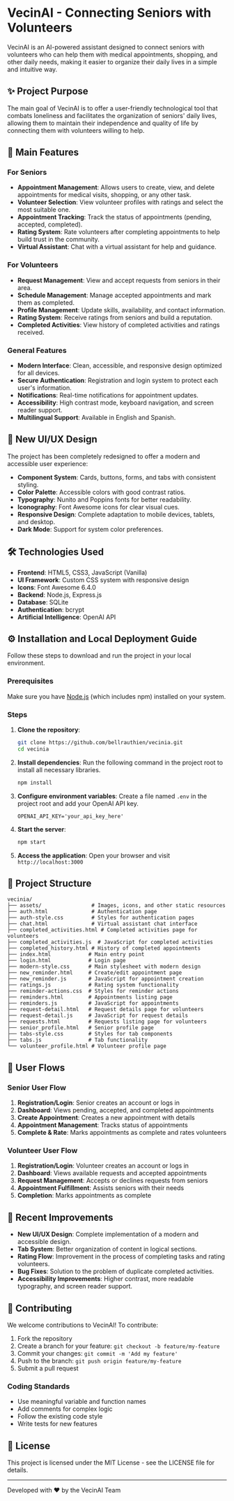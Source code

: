 # VecinAI - Connecting Seniors with Volunteers

VecinAI is an AI-powered assistant designed to connect seniors with volunteers who can help them with medical appointments, shopping, and other daily needs, making it easier to organize their daily lives in a simple and intuitive way.

## ✨ Project Purpose

The main goal of VecinAI is to offer a user-friendly technological tool that combats loneliness and facilitates the organization of seniors' daily lives, allowing them to maintain their independence and quality of life by connecting them with volunteers willing to help.

## 🚀 Main Features

### For Seniors

- **Appointment Management**: Allows users to create, view, and delete appointments for medical visits, shopping, or any other task.
- **Volunteer Selection**: View volunteer profiles with ratings and select the most suitable one.
- **Appointment Tracking**: Track the status of appointments (pending, accepted, completed).
- **Rating System**: Rate volunteers after completing appointments to help build trust in the community.
- **Virtual Assistant**: Chat with a virtual assistant for help and guidance.

### For Volunteers

- **Request Management**: View and accept requests from seniors in their area.
- **Schedule Management**: Manage accepted appointments and mark them as completed.
- **Profile Management**: Update skills, availability, and contact information.
- **Rating System**: Receive ratings from seniors and build a reputation.
- **Completed Activities**: View history of completed activities and ratings received.

### General Features

- **Modern Interface**: Clean, accessible, and responsive design optimized for all devices.
- **Secure Authentication**: Registration and login system to protect each user's information.
- **Notifications**: Real-time notifications for appointment updates.
- **Accessibility**: High contrast mode, keyboard navigation, and screen reader support.
- **Multilingual Support**: Available in English and Spanish.

## 🎨 New UI/UX Design

The project has been completely redesigned to offer a modern and accessible user experience:

- **Component System**: Cards, buttons, forms, and tabs with consistent styling.
- **Color Palette**: Accessible colors with good contrast ratios.
- **Typography**: Nunito and Poppins fonts for better readability.
- **Iconography**: Font Awesome icons for clear visual cues.
- **Responsive Design**: Complete adaptation to mobile devices, tablets, and desktop.
- **Dark Mode**: Support for system color preferences.

## 🛠️ Technologies Used

- **Frontend**: HTML5, CSS3, JavaScript (Vanilla)
- **UI Framework**: Custom CSS system with responsive design
- **Icons**: Font Awesome 6.4.0
- **Backend**: Node.js, Express.js
- **Database**: SQLite
- **Authentication**: bcrypt
- **Artificial Intelligence**: OpenAI API

## ⚙️ Installation and Local Deployment Guide

Follow these steps to download and run the project in your local environment.

### Prerequisites

Make sure you have [Node.js](https://nodejs.org/) (which includes npm) installed on your system.

### Steps

1. **Clone the repository**:
   ```bash
   git clone https://github.com/bellrauthien/vecinia.git
   cd vecinia
   ```

2. **Install dependencies**:
   Run the following command in the project root to install all necessary libraries.
   ```bash
   npm install
   ```

3. **Configure environment variables**:
   Create a file named `.env` in the project root and add your OpenAI API key.
   ```
   OPENAI_API_KEY='your_api_key_here'
   ```

4. **Start the server**:
   ```bash
   npm start
   ```

5. **Access the application**:
   Open your browser and visit `http://localhost:3000`

## 📁 Project Structure

```
vecinia/
├── assets/                # Images, icons, and other static resources
├── auth.html              # Authentication page
├── auth-style.css         # Styles for authentication pages
├── chat.html              # Virtual assistant chat interface
├── completed_activities.html # Completed activities page for volunteers
├── completed_activities.js  # JavaScript for completed activities
├── completed_history.html # History of completed appointments
├── index.html            # Main entry point
├── login.html            # Login page
├── modern-style.css      # Main stylesheet with modern design
├── new_reminder.html     # Create/edit appointment page
├── new_reminder.js       # JavaScript for appointment creation
├── ratings.js            # Rating system functionality
├── reminder-actions.css  # Styles for reminder actions
├── reminders.html        # Appointments listing page
├── reminders.js          # JavaScript for appointments
├── request-detail.html   # Request details page for volunteers
├── request-detail.js     # JavaScript for request details
├── requests.html         # Requests listing page for volunteers
├── senior_profile.html   # Senior profile page
├── tabs-style.css        # Styles for tab components
├── tabs.js               # Tab functionality
└── volunteer_profile.html # Volunteer profile page
```

## 👥 User Flows

### Senior User Flow

1. **Registration/Login**: Senior creates an account or logs in
2. **Dashboard**: Views pending, accepted, and completed appointments
3. **Create Appointment**: Creates a new appointment with details
4. **Appointment Management**: Tracks status of appointments
5. **Complete & Rate**: Marks appointments as complete and rates volunteers

### Volunteer User Flow

1. **Registration/Login**: Volunteer creates an account or logs in
2. **Dashboard**: Views available requests and accepted appointments
3. **Request Management**: Accepts or declines requests from seniors
4. **Appointment Fulfillment**: Assists seniors with their needs
5. **Completion**: Marks appointments as complete

## 🔄 Recent Improvements

- **New UI/UX Design**: Complete implementation of a modern and accessible design.
- **Tab System**: Better organization of content in logical sections.
- **Rating Flow**: Improvement in the process of completing tasks and rating volunteers.
- **Bug Fixes**: Solution to the problem of duplicate completed activities.
- **Accessibility Improvements**: Higher contrast, more readable typography, and screen reader support.

## 🤝 Contributing

We welcome contributions to VecinAI! To contribute:

1. Fork the repository
2. Create a branch for your feature: `git checkout -b feature/my-feature`
3. Commit your changes: `git commit -m 'Add my feature'`
4. Push to the branch: `git push origin feature/my-feature`
5. Submit a pull request

### Coding Standards

- Use meaningful variable and function names
- Add comments for complex logic
- Follow the existing code style
- Write tests for new features

## 📄 License

This project is licensed under the MIT License - see the LICENSE file for details.

---

Developed with ❤️ by the VecinAI Team
